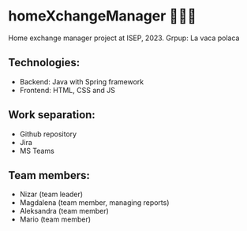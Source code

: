 # homeXchangeManager 🤟🏼🐄
Home exchange manager project at ISEP, 2023. Grpup: La vaca polaca
## Technologies:
- Backend: Java with Spring framework 
- Frontend: HTML, CSS and JS

## Work separation:
- Github repository 
- Jira 
- MS Teams

## Team members:
- Nizar (team leader)
- Magdalena (team member, managing reports)
- Aleksandra (team member)
- Mario (team member)

